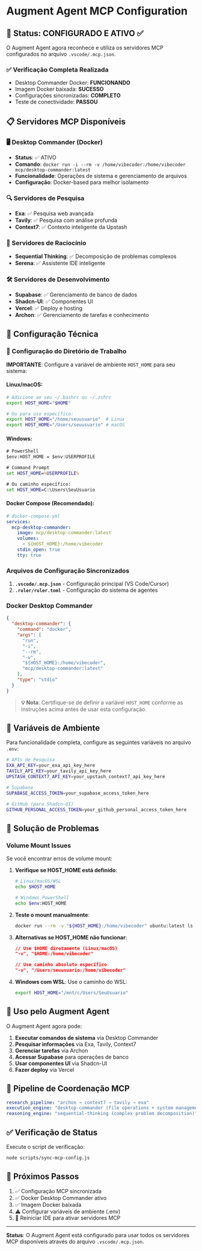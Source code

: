 # Augment Agent MCP Configuration

## 🚀 Status: CONFIGURADO E ATIVO ✅

O Augment Agent agora reconhece e utiliza os servidores MCP configurados no arquivo `.vscode/.mcp.json`.

### ✅ Verificação Completa Realizada
- Desktop Commander Docker: **FUNCIONANDO**
- Imagem Docker baixada: **SUCESSO**
- Configurações sincronizadas: **COMPLETO**
- Teste de conectividade: **PASSOU**

## 📋 Servidores MCP Disponíveis

### 🖥️ Desktop Commander (Docker)
- **Status**: ✅ ATIVO
- **Comando**: `docker run -i --rm -v /home/vibecoder:/home/vibecoder mcp/desktop-commander:latest`
- **Funcionalidade**: Operações de sistema e gerenciamento de arquivos
- **Configuração**: Docker-based para melhor isolamento

### 🔍 Servidores de Pesquisa
- **Exa**: ✅ Pesquisa web avançada
- **Tavily**: ✅ Pesquisa com análise profunda
- **Context7**: ✅ Contexto inteligente da Upstash

### 🧠 Servidores de Raciocínio
- **Sequential Thinking**: ✅ Decomposição de problemas complexos
- **Serena**: ✅ Assistente IDE inteligente

### 🛠️ Servidores de Desenvolvimento
- **Supabase**: ✅ Gerenciamento de banco de dados
- **Shadcn-UI**: ✅ Componentes UI
- **Vercel**: ✅ Deploy e hosting
- **Archon**: ✅ Gerenciamento de tarefas e conhecimento

## 🔧 Configuração Técnica

### 📁 Configuração do Diretório de Trabalho

**IMPORTANTE**: Configure a variável de ambiente `HOST_HOME` para seu sistema:

#### Linux/macOS:
```bash
# Adicione ao seu ~/.bashrc ou ~/.zshrc
export HOST_HOME="$HOME"

# Ou para uso específico:
export HOST_HOME="/home/seuusuario"  # Linux
export HOST_HOME="/Users/seuusuario" # macOS
```

#### Windows:
```cmd
# PowerShell
$env:HOST_HOME = $env:USERPROFILE

# Command Prompt
set HOST_HOME=%USERPROFILE%

# Ou caminho específico:
set HOST_HOME=C:\Users\SeuUsuario
```

#### Docker Compose (Recomendado):
```yaml
# docker-compose.yml
services:
  mcp-desktop-commander:
    image: mcp/desktop-commander:latest
    volumes:
      - ${HOST_HOME}:/home/vibecoder
    stdin_open: true
    tty: true
```

### Arquivos de Configuração Sincronizados
1. **`.vscode/.mcp.json`** - Configuração principal (VS Code/Cursor)
2. **`.ruler/ruler.toml`** - Configuração do sistema de agentes

### Docker Desktop Commander
```json
{
  "desktop-commander": {
    "command": "docker",
    "args": [
      "run",
      "-i",
      "--rm",
      "-v",
      "${HOST_HOME}:/home/vibecoder",
      "mcp/desktop-commander:latest"
    ],
    "type": "stdio"
  }
}
```

> **💡 Nota**: Certifique-se de definir a variável `HOST_HOME` conforme as instruções acima antes de usar esta configuração.

## 🔐 Variáveis de Ambiente

Para funcionalidade completa, configure as seguintes variáveis no arquivo `.env`:

```bash
# APIs de Pesquisa
EXA_API_KEY=your_exa_api_key_here
TAVILY_API_KEY=your_tavily_api_key_here
UPSTASH_CONTEXT7_API_KEY=your_upstash_context7_api_key_here

# Supabase
SUPABASE_ACCESS_TOKEN=your_supabase_access_token_here

# GitHub (para Shadcn-UI)
GITHUB_PERSONAL_ACCESS_TOKEN=your_github_personal_access_token_here
```

## 🚨 Solução de Problemas

### Volume Mount Issues
Se você encontrar erros de volume mount:

1. **Verifique se HOST_HOME está definido**:
   ```bash
   # Linux/macOS/WSL
   echo $HOST_HOME
   
   # Windows PowerShell  
   echo $env:HOST_HOME
   ```

2. **Teste o mount manualmente**:
   ```bash
   docker run --rm -v "${HOST_HOME}:/home/vibecoder" ubuntu:latest ls -la /home/vibecoder
   ```

3. **Alternativas se HOST_HOME não funcionar**:
   ```json
   // Use $HOME diretamente (Linux/macOS)
   "-v", "$HOME:/home/vibecoder"
   
   // Use caminho absoluto específico
   "-v", "/Users/seuusuario:/home/vibecoder"
   ```

4. **Windows com WSL**: Use o caminho do WSL:
   ```bash
   export HOST_HOME="/mnt/c/Users/SeuUsuario"
   ```

## 🎯 Uso pelo Augment Agent

O Augment Agent agora pode:

1. **Executar comandos de sistema** via Desktop Commander
2. **Pesquisar informações** via Exa, Tavily, Context7
3. **Gerenciar tarefas** via Archon
4. **Acessar Supabase** para operações de banco
5. **Usar componentes UI** via Shadcn-UI
6. **Fazer deploy** via Vercel

## 🔄 Pipeline de Coordenação MCP

```yaml
research_pipeline: "archon → context7 → tavily → exa"
execution_engine: "desktop-commander (file operations + system management)"
reasoning_engine: "sequential-thinking (complex problem decomposition)"
```

## ✅ Verificação de Status

Execute o script de verificação:
```bash
node scripts/sync-mcp-config.js
```

## 🚀 Próximos Passos

1. ✅ Configuração MCP sincronizada
2. ✅ Docker Desktop Commander ativo
3. ✅ Imagem Docker baixada
4. ⚠️ Configurar variáveis de ambiente (.env)
5. 🔄 Reiniciar IDE para ativar servidores MCP

---

**Status**: O Augment Agent está configurado para usar todos os servidores MCP disponíveis através do arquivo `.vscode/.mcp.json`.
